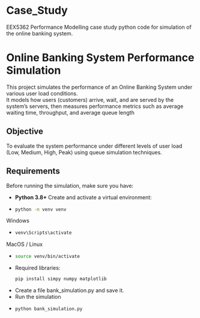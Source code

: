 # Case_Study
EEX5362 Performance Modelling case study python code for simulation of the online banking system. 
# Online Banking System Performance Simulation

This project simulates the performance of an Online Banking System under various user load conditions.  
It models how users (customers) arrive, wait, and are served by the system’s servers, then measures performance metrics such as average waiting time, throughput, and average queue length

## Objective
To evaluate the system performance under different levels of user load (Low, Medium, High, Peak) using queue simulation techniques.

## Requirements

Before running the simulation, make sure you have:
- **Python 3.8+**
  Create and activate a virtual environment:
-  ```bash
   python -m venv venv
  Windows
- ```bash
  venv\Scripts\activate

 MacOS / Linux
- ```bash
  source venv/bin/activate
  
- Required libraries:
  ```bash
  pip install simpy numpy matplotlib
- Create a file bank_simulation.py and save it.
- Run the simulation
- ```bash
  python bank_simulation.py
